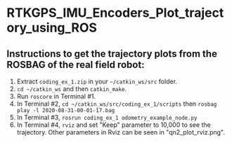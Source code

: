 # RTKGPS_IMU_Encoders_Plot_trajectory_using_ROS

## Instructions to get the trajectory plots from the ROSBAG of the real field robot:
1. Extract ```coding_ex_1.zip``` in your ```~/catkin_ws/src``` folder.
2. ```cd ~/catkin_ws``` and then ```catkin_make```.
3. Run ```roscore``` in Terminal #1.
4. In Terminal #2, ```cd ~/catkin_ws/src/coding_ex_1/scripts``` then ```rosbag play -l 2020-08-31-00-01-17.bag```
5. In Terminal #3, ```rosrun coding_ex_1 odometry_example_node.py```
6. In Terminal #4, ```rviz``` and set "Keep" parameter to 10,000 to see the trajectory. Other parameters in Rviz can be seen in "qn2_plot_rviz.png".
